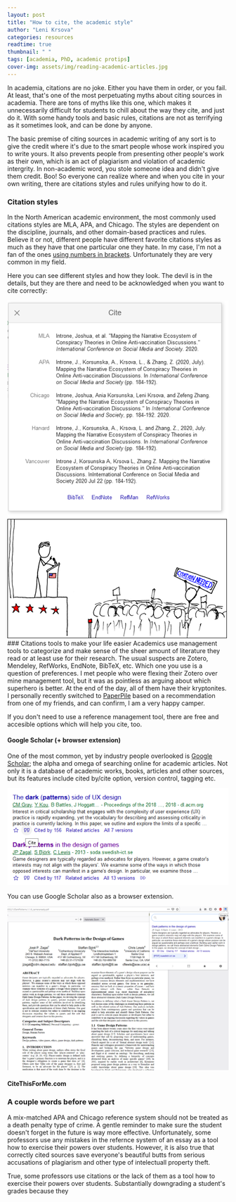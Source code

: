 ```yaml
---
layout: post
title: "How to cite, the academic style"
author: "Leni Krsova"
categories: resources
readtime: true
thumbnail: " "
tags: [academia, PhD, academic protips]
cover-img: assets/img/reading-academic-articles.jpg
---
```

In academia, citations are no joke. Either you have them in order, or you fail. At least, that's  one of the most perpetuating myths about citing sources in academia. There are tons of myths like this one, which makes it unnecessarily difficult for students to chill about the way they cite, and just do it. With some handy tools and basic rules, citations are not as terrifying as it sometimes look, and can be done by anyone.

The basic premise of citing sources in academic writing of any sort is to give the credit where it's due to the smart people whose work inspired you to write yours. It also prevents people from presenting other people's work as their own, which is an act of plagiarism and violation of academic intergrity. In non-academic word, you stole someone idea and didn't give them credit.  Boo! So everyone can realize where and when you cite in your own writing, there are citations styles and rules unifying how to do it.

### Citation styles 
In the North American academic environment, the most commonly used citations styles are MLA, APA, and Chicago. The styles are dependent on the discipline, journals, and other domain-based practices and rules. Believe it or not, different people have different favorite citations styles as much as they have that one particular one they hate. In my case, I'm not a fan of the ones <a href="https://www.bibguru.com/blog/citation-styles-numbers-in-brackets/">using numbers in brackets</a>. Unfortunately they are very common in my field. 

Here you can see different styles and how they look. The devil is in the details, but they are there and need to be acknowledged when you want to cite correctly:
<div style="text-align: center"><img src="/assets/img/citations-styles.PNG"></div>

<img src="/assets/img/citation.png">
### Citations tools to make your life easier
Academics use management tools to categorize and make sense of the sheer amount of literature they read or at least use for their research. The usual suspects are Zotero, Mendeley, RefWorks, EndNote, BibTeX, etc. Which one you use is a question of preferences. I met people who were flexing their Zotero over mine management tool, but it was as pointless as arguing about which superhero is better. At the end of the day, all of them have their kryptonites. I personally recently switched to <a href="https://paperpile.com/">PaperPile</a> based on a recommendation from one of my friends, and can confirm, I am a very happy camper. 

If you don't need to use a reference management tool, there are free and accesible options which will help you cite, too.

#### Google Scholar (+ browser extension)
One of the most common, yet by industry people overlooked is <a href="https://scholar.google.com/">Google Scholar</a>; the alpha and omega of searching online for academic articles. Not only it is a database of academic works, books, articles and other sources, but its features include cited by/cite option, version control, tagging etc.

<div style="text-align: center"><img src="/assets/img/cite-button.PNG"></div>

You can use Google Scholar also as a browser extension. 

<div style="text-align: center"><img src="/assets/img/google-scholar-extension.png"></div>

#### CiteThisForMe.com

### A couple words before we part
A mix-matched APA and Chicago reference system should not be treated as a death penalty type of crime. A gentle reminder to make sure the student doesn't forget in the future is way more effective. Unfortunately, some professors use any mistakes in the refernce system of an essay as a tool how to exercise their powers over students. However, it is also true that correctly cited sources save everyone's beautiful butts from serious accusations of plagiarism and other type of intelectuall property theft. 

True, some professors use citations or the lack of them as a tool how to exercise their powers over students. Substantially downgrading a student's grades because they 